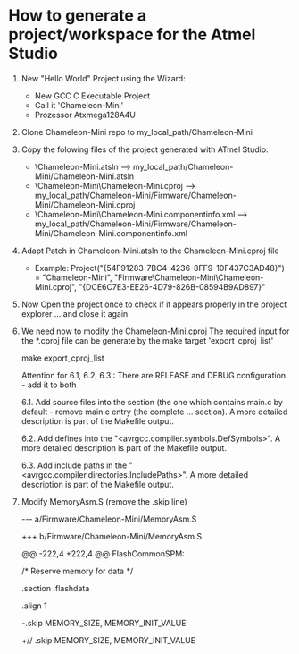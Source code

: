 How to generate a project/workspace for the Atmel Studio
========================================================

1. New "Hello World" Project using the Wizard:
	- New GCC C Executable Project
	- Call it 'Chameleon-Mini'
	- Prozessor Atxmega128A4U

2. Clone Chameleon-Mini repo to
	my_local_path/Chameleon-Mini
3. Copy the folowing files of the project generated with ATmel Studio:
	- <Atmel Project>\Chameleon-Mini.atsln --> my_local_path/Chameleon-Mini/Chameleon-Mini.atsln
	- <Atmel Project>\Chameleon-Mini\Chameleon-Mini.cproj --> my_local_path/Chameleon-Mini/Firmware/Chameleon-Mini/Chameleon-Mini.cproj
	- <Atmel Project>\Chameleon-Mini\Chameleon-Mini.componentinfo.xml --> my_local_path/Chameleon-Mini/Firmware/Chameleon-Mini/Chameleon-Mini.componentinfo.xml
4. Adapt Patch in Chameleon-Mini.atsln to the Chameleon-Mini.cproj file
	- Example:
		Project("{54F91283-7BC4-4236-8FF9-10F437C3AD48}") = "Chameleon-Mini", "Firmware\Chameleon-Mini\Chameleon-Mini.cproj", "{DCE6C7E3-EE26-4D79-826B-08594B9AD897}"
5. Now Open the project once to check if it appears properly in the project explorer ... and close it again.

6. We need now to modify the Chameleon-Mini.cproj
    The required input for the *.cproj file can be generate by the make target 'export_cproj_list'

    make export_cproj_list
    
    Attention for 6.1, 6.2, 6.3 : There are RELEASE and DEBUG configuration - add it to both
    

    6.1. Add source files into the <ItemGroup></ItemGroup> section (the one which contains main.c by default - remove main.c entry (the complete <Compile> ... </Compile> section). A more detailed description is part of the Makefile output.
    
    6.2. Add defines into the "\<avrgcc.compiler.symbols.DefSymbols\>". A more detailed description is part of the Makefile output.
    
    6.3. Add include paths in the "\<avrgcc.compiler.directories.IncludePaths\>". A more detailed description is part of the Makefile output.


7. Modify MemoryAsm.S (remove the .skip line)

	--- a/Firmware/Chameleon-Mini/MemoryAsm.S
	
	+++ b/Firmware/Chameleon-Mini/MemoryAsm.S
	
	@@ -222,4 +222,4 @@ FlashCommonSPM:
	
	/* Reserve memory for data */
	
	.section .flashdata
	
	.align 1
	
	-.skip MEMORY_SIZE, MEMORY_INIT_VALUE
	
	+// .skip MEMORY_SIZE, MEMORY_INIT_VALUE
	
